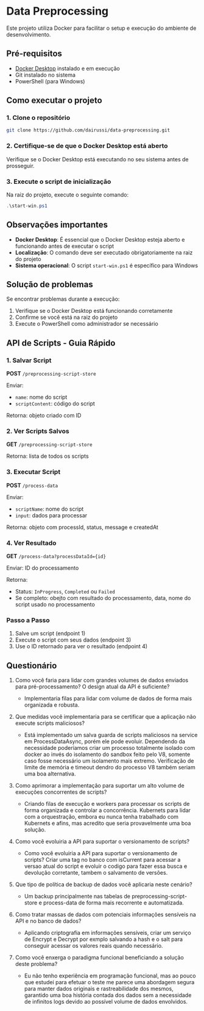 # Data Preprocessing

Este projeto utiliza Docker para facilitar o setup e execução do ambiente de desenvolvimento.

## Pré-requisitos

- [Docker Desktop](https://www.docker.com/products/docker-desktop/) instalado e em execução
- Git instalado no sistema
- PowerShell (para Windows)

## Como executar o projeto

### 1. Clone o repositório

```bash
git clone https://github.com/dairussi/data-preprocessing.git
```

### 2. Certifique-se de que o Docker Desktop está aberto

Verifique se o Docker Desktop está executando no seu sistema antes de prosseguir.

### 3. Execute o script de inicialização

Na raiz do projeto, execute o seguinte comando:

```powershell
.\start-win.ps1
```

## Observações importantes

- **Docker Desktop**: É essencial que o Docker Desktop esteja aberto e funcionando antes de executar o script
- **Localização**: O comando deve ser executado obrigatoriamente na raiz do projeto
- **Sistema operacional**: O script `start-win.ps1` é específico para Windows

## Solução de problemas

Se encontrar problemas durante a execução:

1. Verifique se o Docker Desktop está funcionando corretamente
2. Confirme se você está na raiz do projeto
3. Execute o PowerShell como administrador se necessário

## API de Scripts - Guia Rápido

### 1. Salvar Script

**POST** `/preprocessing-script-store`

Enviar:

- `name`: nome do script
- `scriptContent`: código do script

Retorna: objeto criado com ID

### 2. Ver Scripts Salvos

**GET** `/preprocessing-script-store`

Retorna: lista de todos os scripts

### 3. Executar Script

**POST** `/process-data`

Enviar:

- `scriptName`: nome do script
- `input`: dados para processar

Retorna: objeto com processId, status, message e createdAt

### 4. Ver Resultado

**GET** `/process-data?processDataId={id}`

Enviar: ID do processamento

Retorna:

- Status: `InProgress`, `Completed` ou `Failed`
- Se completo: obejto com resultado do processamento, data, nome do script usado no processamento

### Passo a Passo

1. Salve um script (endpoint 1)
2. Execute o script com seus dados (endpoint 3)
3. Use o ID retornado para ver o resultado (endpoint 4)

## Questionário

1. Como você faria para lidar com grandes volumes de dados enviados para pré-processamento? O design atual da API é suficiente?

   - Implementaria filas para lidar com volume de dados de forma mais organizada e robusta.

2. Que medidas você implementaria para se certificar que a aplicação não execute scripts maliciosos?

   - Está implementado um salva guarda de scripts maliciosos na service em ProcessDataAsync, porém ele pode evoluir.
     Dependendo da necessidade poderíamos criar um processo totalmente isolado com docker ao invés do isolamento do sandbox feito pelo V8, somente caso fosse necessário um isolamento mais extremo. Verificação de limite de memória e timeout dendro do processo V8 também seriam uma boa alternativa.

3. Como aprimorar a implementação para suportar um alto volume de execuções concorrentes de scripts?

   - Criando filas de execução e workers para processar os scripts de forma organizada e controlar a concorrência.
     Kubernets para lidar com a orquestração, embora eu nunca tenha trabalhado com Kubernets e afins, mas acredito que seria provavelmente uma boa solução.

4. Como você evoluiria a API para suportar o versionamento de scripts?

   - Como você evoluiria a API para suportar o versionamento de scripts? Criar uma tag no banco com isCurrent para acessar a versao atual do script e evoluir o codigo para fazer essa busca e devolução corretante, tambem o salvamento de versões.

5. Que tipo de política de backup de dados você aplicaria neste cenário?

   - Um backup principalmente nas tabelas de preprocessing-script-store e process-data de forma mais recorrente e automatizada.

6. Como tratar massas de dados com potenciais informações sensíveis na API e no banco de dados?

   - Aplicando criptografia em informações sensíveis, criar um serviço de Encrypt e Decrypt por exmplo salvando a hash e o salt para conseguir acessar os valores reais quando necessário.

7. Como você enxerga o paradigma funcional beneficiando a solução deste problema?

   - Eu não tenho experiência em programação funcional, mas ao pouco que estudei para efetuar o teste me parece uma abordagem segura para manter dados originais e rastreabilidade dos mesmos, garantido uma boa história contada dos dados sem a necessidade de infinitos logs devido ao possível volume de dados envolvidos.

